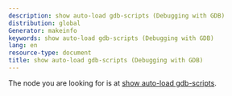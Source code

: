 ```yaml
---
description: show auto-load gdb-scripts (Debugging with GDB)
distribution: global
Generator: makeinfo
keywords: show auto-load gdb-scripts (Debugging with GDB)
lang: en
resource-type: document
title: show auto-load gdb-scripts (Debugging with GDB)
---
```

The node you are looking for is at [show auto-load gdb-scripts](Auto_002dloading-sequences.html#show-auto_002dload-gdb_002dscripts).
